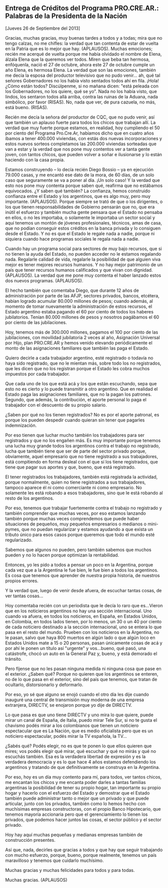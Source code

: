 Entrega de Créditos del Programa PRO.CRE.AR.: Palabras de la Presidenta de la Nación
------------------------------------------------------------------------------------

[Jueves 26 de Septiembre del 2013]

Gracias, muchas gracias, muy buenas tardes a todos y a todas; mira que
no tengo calzas, no me chifles: la verdad que tan contenta de estar de
vuelta en la Patria que es lo mejor que hay. (APLAUSOS). Muchas
emociones; recién me acerqué de vuelta porque me había olvidado el
nombre de Elena, álzala Elena que la queremos ver todos. Miren que beba
tan hermosa, enfóquenla, nació el 27 de octubre, ahora este 27 de
octubre cumple un año Elena, es hermosa Elena. La verdad que son las
emociones, también me decía la esposa del productor televisivo que no
pudo venir... ah, qué tal señores Gobernadores no los había visto
sentados todos ahí en fila. ¡Hola! ¿Cómo están todos? Discúlpenme, si no
mañana dicen: "está peleada con los Gobernadores, no los quiere, qué se
yo". Nada no los había visto, que lindos, los sentaron todos allá
arriba, contra las ruinas de la Aduana, nada simbólico, por favor
(RISAS). No, nada que ver, de pura cazuela, no más, está bueno. (RISAS).

Recién me decía la señora del productor de CQC, que no pudo venir, así
que también un aplauso fuerte para todos los chicos que trabajan allí.
La verdad que muy fuerte porque estamos, en realidad, hoy cumpliendo el
50 por ciento del Programa Pro.Cre.Ar, habíamos dicho que en cuatro años
íbamos a tener 400.000 viviendas, con estás dos nuevas incorporaciones y
estos nuevos sorteos completamos las 200.000 viviendas sorteadas que van
a estar y la verdad que nos pone muy contentos ver a tanta gente joven,
con tantos chicos, que pueden volver a soñar e ilusionarse y lo están
haciendo con la casa propia.

Estamos construyendo – lo decía recién Diego Bossio – ya en ejecución
79.000 casas, y me encantó ese dato de la mora, de 60 días, de un solo
caso que seguramente se va a poner al día. ¡Un solo caso! Y la verdad
que esto nos pone muy contenta porque saben qué, reafirma que no
estábamos equivocados. ¿Y saben qué también? La confianza, hemos
construido confianza entre el Estado y los argentinos, que es algo muy,
pero muy importante. (APLAUSOS). Porque siempre se trató de que o los
dirigentes, o los que tienen responsabilidades de Gobierno pensarán que
no, que era inútil el esfuerzo y también mucha gente pensara que el
Estado no pensaba en ellos, o no les importaba, o solamente le importaba
un sector social y aquí tenemos un montón de jóvenes profesionales,
técnicos, amas de casa, que no podían conseguir estos créditos en la
banca privada y lo consiguen desde el Estado. Y no es que el Estado le
regale nada a nadie, porque ni siquiera cuando hace programas sociales
le regala nada a nadie.

Cuando hay un programa social para sectores de muy bajo recursos, que si
no tienen la ayuda del Estado, no pueden acceder no le estamos regalando
nada. Regalarle calidad de vida, regalarle la posibilidad de que alguien
viva mejor es tener mejores recursos humanos. Y no hay mejor patrimonio
de un país que tener recursos humanos calificados y que vivan con
dignidad. (APLAUSOS). La verdad que me pone muy contenta el haber
lanzado estos dos nuevos programas. (APLAUSOS).

El hecho también que comentaba Diego, que durante 12 años de
administración por parte de las AFJP, sectores privados, bancos,
etcétera, habían logrado acumular 80.000 millones de pesos; cuando
además, al momento de tomar nuevamente la administración de estos
recursos, el Estado argentino estaba pagando el 60 por ciento de todos
los haberes jubilatorios. Tenían 80.000 millones de pesos y nosotros
pagábamos el 60 por ciento de las jubilaciones.

Hoy, tenemos más de 300.000 millones, pagamos el 100 por ciento de las
jubilaciones, con movilidad jubilatoria 2 veces al año, Asignación
Universal por Hijo, plan PRO.CRE.AR y hemos venido elevando
periódicamente el monto de las asignaciones familiares que también las
paga el Estado.

Quiero decirle a cada trabajador argentino, esté registrado o todavía no
haya sido registrado, que no le mientan más, sobre todo los no
registrados, que les dicen que no los registran porque el Estado les
cobra muchos impuestos por cada trabajador.

Que cada uno de los que está acá y los que están escuchando, sepa que
esto no es cierto y lo puede transmitir a otro argentino. Que en
realidad el Estado paga las asignaciones familiares, que no la pagan los
patrones. Segundo, que además, la contribución, el aporte personal lo
paga el trabajador con el descuento de su propio salario.

¿Saben por qué no los tienen registrados? No es por el aporte patronal,
es porque los pueden despedir cuando quieran sin tener que pagarles
indemnización.

Por eso tienen que luchar mucho también los trabajadores para ser
registrados y que no los engañen más. Es muy importante porque tenemos
una lucha muy grande todos los argentinos contra el trabajo no
registrado, lucha que también tiene que ser de parte del sector privado
porque, obviamente, aquel empresario que no tiene registrado a sus
trabajadores, está compitiendo en forma desleal con el que sí los tiene
registrados, que tiene que pagar sus aportes y que, bueno, que está
registrado.

El tener registrados los trabajadores, también está registrada la
actividad, porque normalmente, quien no tiene registrados a sus
trabajadores, tampoco aparece él ni como comerciante ni como empresario.
No solamente les está robando a esos trabajadores, sino que le está
robando al resto de los argentinos.

Por eso, tenemos que trabajar fuertemente contra el trabajo no
registrado y también comprender que muchas veces, por eso estamos
lanzando también porque muchas veces comprendemos que puede haber
situaciones de pequeños, muy pequeños empresarios o medianos o
mini-pymes, que no puedan regularizar y estamos ayudando a que exista un
tributo único para esos casos porque queremos que todo el mundo esté
regularizado.

Sabemos que algunos no pueden, pero también sabemos que muchos pueden y
no lo hacen porque optimizan la rentabilidad.

Entonces, yo les pido a todos a pensar un poco en la Argentina, porque
cada vez que a la Argentina le fue bien, le fue bien a todos los
argentinos. Es cosa que tenemos que aprender de nuestra propia historia,
de nuestros propios errores.

Y la verdad que, luego de venir desde afuera, de escuchar tantas cosas,
de ver tantas cosas...

Hoy comentaba recién con un periodista que le decía lo raro que
es...Vieron que en los noticieros argentinos no hay una sección
internacional. Uno cuando va afuera, en todos los noticieros, en España,
en Estados Unidos, en Colombia, en todos lados tienen, por lo menos, un
30 o un 40 por ciento de cada noticiero destinado a la sección
internacional, uno se entera lo que pasa en el resto del mundo. Prueben
con los noticieros en la Argentina, no le pasan, salvo que haya 800
muertos en algún lado o que algún loco en Estados Unidos mate a 15 o 20
personas, pasan únicamente cosas de acá y por ahí le ponen un título así
"urgente" y vos...bueno, qué pasó, una catástrofe, chocó un auto en la
General Paz y, bueno, y está demorado el tránsito.

Pero fíjense que no les pasan ninguna medida ni ninguna cosa que pase en
el exterior. ¿Saben qué? Porque no quieren que los argentinos se
enteren, no de lo que pasa en el exterior, sino del país que tenemos,
que tratan de ocultarlo, distorsionarlo y deformarlo.

Por eso, yo sé que alguno se enojó cuando el otro día les dije cuando
inauguré una central de transmisión muy moderna de una empresa
extranjera, DIRECTV, se enojaron porque yo dije de DIRECTV.

Lo que pasa es que uno tiene DIRECTV y uno mira lo que quiere, puede
mirar un canal de España, de Italia, puedo mirar Tele Sur, si no te
gusta el chavismo podés mirar a los colombianos que tienen un noticiero
espectacular que es La Nación, que es medio oficialista pero que es un
noticiero espectacular, podés mirar la TV española, la TV...

¿Sabés qué? Podés elegir, no es que te ponen lo que ellos quieren que
mires; vos podés elegir qué mirar, qué escuchar y qué no mirás y qué no
escuchás también. Esa es la verdadera libertad de expresión y es la
verdadera democracia y es lo que hace 4 años estamos defendiendo los
argentinos y tratando de que definitivamente se construya en la
Argentina.

Por eso, hoy es un día muy contento para mí, para todos, ver tantos
chicos, me encantan los chicos y me encanta poder darles a tantas
familias argentinas la posibilidad de tener su propio hogar, tan
importante su propio hogar y hacerlo con el esfuerzo del Estado y
demostrar que el Estado también puede administrar tanto o mejor que un
privado y que puede articular, junto con los privados, también como lo
hemos hecho con muchísimas empresas constructoras, con el propio Banco
Hipotecario, que tenemos mayoría accionaria pero que el gerenciamiento
lo tienen los privados, que podemos hacer juntos las cosas, el sector
público y el sector privado.

Hoy hay aquí muchas pequeñas y medianas empresas también de construcción
presentes.

Así que, nada, decirles que gracias a todos y que hay que seguir
trabajando con mucho esfuerzo, porque, bueno, porque realmente, tenemos
un país maravilloso y tenemos que cuidarlo muchísimo.

Muchas gracias y muchas felicidades para todos y para todas.

Muchas gracias. (APLAUSOS)
